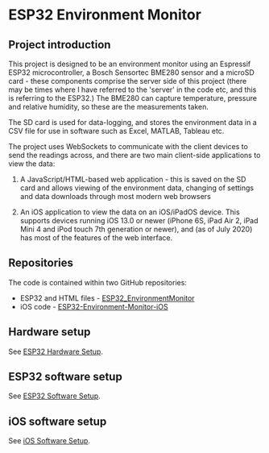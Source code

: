 # ESP32 Environment Monitor

## Project introduction

This project is designed to be an environment monitor using an Espressif ESP32 microcontroller, a Bosch Sensortec BME280 sensor and a microSD card - these components comprise the server side of this project (there may be times where I have referred to the 'server' in the code etc, and this is referring to the ESP32.) The BME280 can capture temperature, pressure and relative humidity, so these are the measurements taken.

The SD card is used for data-logging, and stores the environment data in a CSV file for use in software such as Excel, MATLAB, Tableau etc.

The project uses WebSockets to communicate with the client devices to send the readings across, and there are two main client-side applications to view the data:

1. A JavaScript/HTML-based web application - this is saved on the SD card and allows viewing of the environment data, changing of settings and data downloads through most modern web browsers

2. An iOS application to view the data on an iOS/iPadOS device. This supports devices running iOS 13.0 or newer (iPhone 6S, iPad Air 2, iPad Mini 4 and iPod touch 7th generation or newer), and (as of July 2020) has most of the features of the web interface.

## Repositories

The code is contained within two GitHub repositories:

- ESP32 and HTML files - [ESP32_EnvironmentMonitor](https://github.com/fbm3334/ESP32_EnvironmentMonitor)
- iOS code - [ESP32-Environment-Monitor-iOS](https://github.com/fbm3334/ESP32-Environment-Monitor-iOS)

## Hardware setup

See [ESP32 Hardware Setup](ESP32HWSetup.md).

## ESP32 software setup

See [ESP32 Software Setup](ESP32SWSetup.md).

## iOS software setup

See [iOS Software Setup](EnvMoniOSSetup.md).
